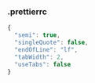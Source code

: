 ### .prettierrc

```js
{
  "semi": true,
  "singleQuote": false,
  "endOfLine": "lf",
  "tabWidth": 2,
  "useTabs": false
}
```
